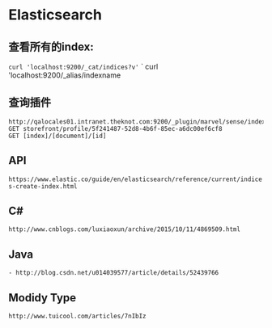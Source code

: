 # Elasticsearch
## 查看所有的index:
` curl 'localhost:9200/_cat/indices?v' `
` curl 'localhost:9200/_alias/indexname

## 查询插件
```
http://qalocales01.intranet.theknot.com:9200/_plugin/marvel/sense/index.html 
GET storefront/profile/5f241487-52d8-4b6f-85ec-a6dc00ef6cf8
GET [index]/[document]/[id]
```
## API
` https://www.elastic.co/guide/en/elasticsearch/reference/current/indices-create-index.html `

## C#
`
http://www.cnblogs.com/luxiaoxun/archive/2015/10/11/4869509.html
`

## Java
```
- http://blog.csdn.net/u014039577/article/details/52439766
```

## Modidy Type
`
http://www.tuicool.com/articles/7nIbIz
`
